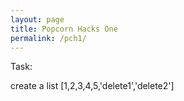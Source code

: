 ```yaml
---
layout: page
title: Popcorn Hacks One
permalink: /pch1/
---
```


Task:

create a list [1,2,3,4,5,'delete1','delete2']